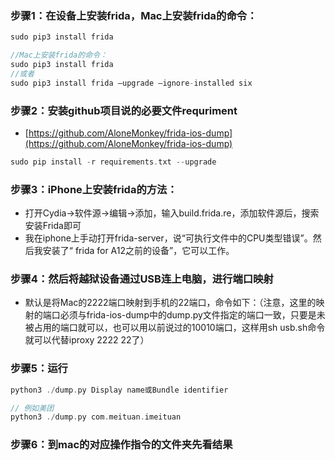 ### 步骤1：在设备上安装frida，Mac上安装frida的命令：

```objectivec
sudo pip3 install frida

//Mac上安装frida的命令：
sudo pip3 install frida
//或者 
sudo pip3 install frida –upgrade –ignore-installed six
```

### 步骤2：安装github项目说的必要文件requriment

- [https://github.com/AloneMonkey/frida-ios-dump](https://github.com/AloneMonkey/frida-ios-dump)

```objectivec
sudo pip install -r requirements.txt --upgrade
```

### 步骤3：iPhone上安装frida的方法：

- 打开Cydia->软件源->编辑->添加，输入build.frida.re，添加软件源后，搜索安装Frida即可
- 我在iphone上手动打开frida-server，说“可执行文件中的CPU类型错误”。然后我安装了“ frida for A12之前的设备”，它可以工作。

### 步骤4：然后将越狱设备通过USB连上电脑，进行端口映射

- 默认是将Mac的2222端口映射到手机的22端口，命令如下：（注意，这里的映射的端口必须与frida-ios-dump中的dump.py文件指定的端口一致，只要是未被占用的端口就可以，也可以用以前说过的10010端口，这样用sh usb.sh命令就可以代替iproxy 2222 22了）

### 步骤5：运行

```objectivec
python3 ./dump.py Display name或Bundle identifier

// 例如美团
python3 ./dump.py com.meituan.imeituan
```

### 步骤6：到mac的对应操作指令的文件夹先看结果